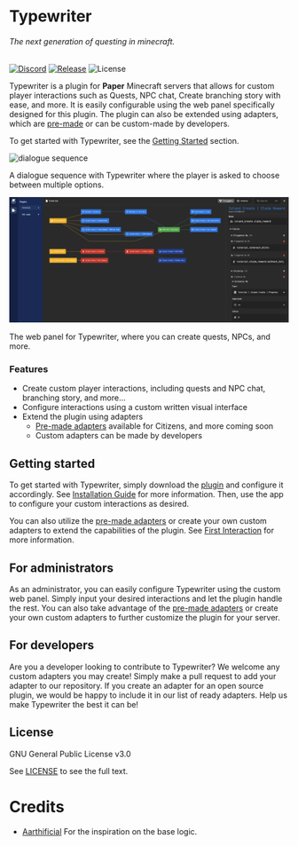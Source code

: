 # Typewriter

###### The next generation of questing in minecraft.

[![Discord](https://img.shields.io/discord/1054708062520360960?label=discord&logo=discord&logoColor=white)](https://discord.gg/HtbKyuDDBw)
[![Release](https://img.shields.io/github/v/release/gabber235/Typewriter?include_prereleases&logo=github)](https://github.com/gabber235/TypeWriter/releases)
![License](https://img.shields.io/github/license/gabber235/Typewriter?logo=github)

Typewriter is a plugin for **Paper** Minecraft servers that allows for custom player interactions such as Quests,
NPC chat, Create branching story with ease, and more. It is easily configurable using the web panel specifically
designed for this plugin.
The plugin can also be extended using adapters, which are [pre-made](https://github.com/gabber235/TypeWriter/wiki/pre-made-adapters) or can be custom-made by developers.

To get started with Typewriter, see the [Getting Started](#getting-started) section.

![dialogue sequence](readme/chat-messages.gif)

A dialogue sequence with Typewriter where the player is asked to choose between multiple options.

![web panel](readme/typewrite-interface-demo.png)

The web panel for Typewriter, where you can create quests, NPCs, and more.

### Features

- Create custom player interactions, including quests and NPC chat, branching story, and more...
- Configure interactions using a custom written visual interface
- Extend the plugin using adapters
  - [Pre-made adapters](https://github.com/gabber235/TypeWriter/wiki/pre-made-adapters) available for Citizens, and more coming soon
  - Custom adapters can be made by developers

## Getting started

To get started with Typewriter, simply download the [plugin](https://github.com/gabber235/TypeWriter/releases) and configure it accordingly. 
See [Installation Guide](https://github.com/gabber235/TypeWriter/wiki/Installation-guide) for more information.
Then, use the app to configure your custom interactions as desired.

You can also utilize the [pre-made adapters](https://github.com/gabber235/TypeWriter/wiki/pre-made-adapters) or create your own custom adapters to extend the
capabilities of the plugin. See [First Interaction](https://github.com/gabber235/TypeWriter/wiki/first-interaction) for more information.

## For administrators

As an administrator, you can easily configure Typewriter using the custom web panel. 
Simply input your desired interactions and let the plugin handle the rest. 
You can also take advantage of the [pre-made adapters](https://github.com/gabber235/TypeWriter/wiki/pre-made-adapters) or create your own custom
adapters to further customize the plugin for your server.

## For developers

Are you a developer looking to contribute to Typewriter? We welcome any custom adapters you may create! Simply make a
pull request to add your adapter to our repository. If you create an adapter for an open source plugin, we would be
happy to include it in our list of ready adapters. Help us make Typewriter the best it can be!


## License
GNU General Public License v3.0

See [LICENSE](LICENSE) to see the full text.

# Credits

- [Aarthificial](https://www.youtube.com/channel/UCZ1XWgQK8YkZp5ZwXKdVqjw) For the inspiration on the base logic.